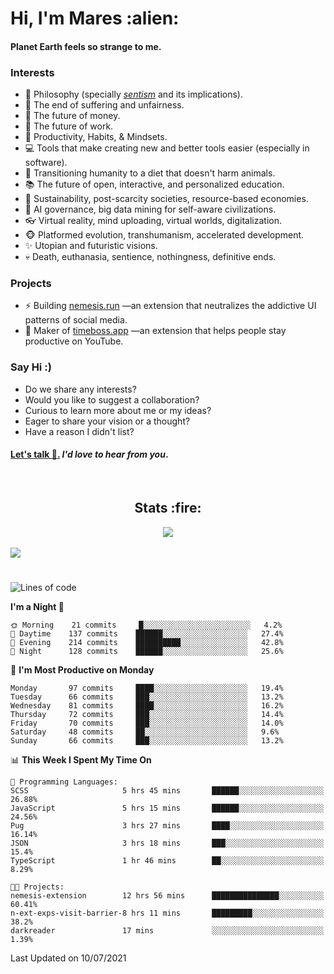 <h1>Hi, I'm Mares :alien:</h1>

#### Planet Earth feels so strange to me.

### **Interests**

- 🌊 Philosophy (specially [_sentism_][sentismmedium] and its implications).
- 🎯 The end of suffering and unfairness.
- 💸 The future of money.
- 💼 The future of work.
- 🧠 Productivity, Habits, & Mindsets.
- 💻 Tools that make creating new and better tools easier (especially in software).
- 🥗 Transitioning humanity to a diet that doesn't harm animals.
- 📚 The future of open, interactive, and personalized education.
- 🌱 Sustainability, post-scarcity societies, resource-based economies.
- 🤖 AI governance, big data mining for self-aware civilizations.
- 👓 Virtual reality, mind uploading, virtual worlds, digitalization.
- 🐵 Platformed evolution, transhumanism, accelerated development.
- ✨ Utopian and futuristic visions.
- 💀 Death, euthanasia, sentience, nothingness, definitive ends.


### **Projects**

- ⚡ Building [nemesis.run](https://nemesis.run) —an extension that neutralizes the addictive UI patterns of social media.
- 💎 Maker of [timeboss.app](https://timeboss.app) —an extension that helps people stay productive on YouTube.


### **Say Hi :)**

- Do we share any interests?
- Would you like to suggest a collaboration?
- Curious to learn more about me or my ideas?
- Eager to share your vision or a thought?
- Have a reason I didn't list?

#### [Let's talk :wave:.](mailto:mareszhar@gmail.com) _I'd love to hear from you_.

[sentismmedium]: https://medium.com/@mareszhar/born-a-prisoner-a-reflection-about-life-its-struggles-and-a-plan-to-escape-d8566ce9b026

<br>

<h2 align="center">Stats :fire:</h2>

<div align="center">
  <img src="https://github-readme-streak-stats.herokuapp.com?user=mareszhar&theme=black-ice&hide_border=true&stroke=FFFFFF15&ring=DF8FFE&fire=DF8FFE&currStreakLabel=DF8FFE&background=1A232A&currStreakNum=86FFAB&dates=B1AAB3FF">
</div>

<br>

<img src="https://activity-graph.herokuapp.com/graph?username=mareszhar&theme=nord&bg_color=00000000&color=979797&line=DF8FFE&point=00000000&area=true&hide_border=true">

<br>

<h1></h1>

<!--START_SECTION:waka-->
![Lines of code](https://img.shields.io/badge/From%20Hello%20World%20I%27ve%20Written-106488%20lines%20of%20code-blue)

**I'm a Night 🦉** 

```text
🌞 Morning    21 commits     █░░░░░░░░░░░░░░░░░░░░░░░░   4.2% 
🌆 Daytime    137 commits    ██████░░░░░░░░░░░░░░░░░░░   27.4% 
🌃 Evening    214 commits    ██████████░░░░░░░░░░░░░░░   42.8% 
🌙 Night      128 commits    ██████░░░░░░░░░░░░░░░░░░░   25.6%

```
📅 **I'm Most Productive on Monday** 

```text
Monday       97 commits     ████░░░░░░░░░░░░░░░░░░░░░   19.4% 
Tuesday      66 commits     ███░░░░░░░░░░░░░░░░░░░░░░   13.2% 
Wednesday    81 commits     ████░░░░░░░░░░░░░░░░░░░░░   16.2% 
Thursday     72 commits     ███░░░░░░░░░░░░░░░░░░░░░░   14.4% 
Friday       70 commits     ███░░░░░░░░░░░░░░░░░░░░░░   14.0% 
Saturday     48 commits     ██░░░░░░░░░░░░░░░░░░░░░░░   9.6% 
Sunday       66 commits     ███░░░░░░░░░░░░░░░░░░░░░░   13.2%

```


📊 **This Week I Spent My Time On** 

```text
💬 Programming Languages: 
SCSS                     5 hrs 45 mins       ██████░░░░░░░░░░░░░░░░░░░   26.88% 
JavaScript               5 hrs 15 mins       ██████░░░░░░░░░░░░░░░░░░░   24.56% 
Pug                      3 hrs 27 mins       ████░░░░░░░░░░░░░░░░░░░░░   16.14% 
JSON                     3 hrs 18 mins       ███░░░░░░░░░░░░░░░░░░░░░░   15.4% 
TypeScript               1 hr 46 mins        ██░░░░░░░░░░░░░░░░░░░░░░░   8.29%

🐱‍💻 Projects: 
nemesis-extension        12 hrs 56 mins      ███████████████░░░░░░░░░░   60.41% 
n-ext-exps-visit-barrier-8 hrs 11 mins       █████████░░░░░░░░░░░░░░░░   38.2% 
darkreader               17 mins             ░░░░░░░░░░░░░░░░░░░░░░░░░   1.39%

```


 Last Updated on 10/07/2021
<!--END_SECTION:waka-->

